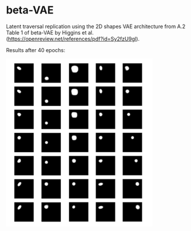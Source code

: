 # beta-VAE

Latent traversal replication using the 2D shapes VAE architecture from A.2 Table 1 of beta-VAE by Higgins et al. 
(https://openreview.net/references/pdf?id=Sy2fzU9gl). 

Results after 40 epochs:

<img src="https://github.com/katalinic/betaVAE/blob/master/latent_traversal40.png" width="400">
